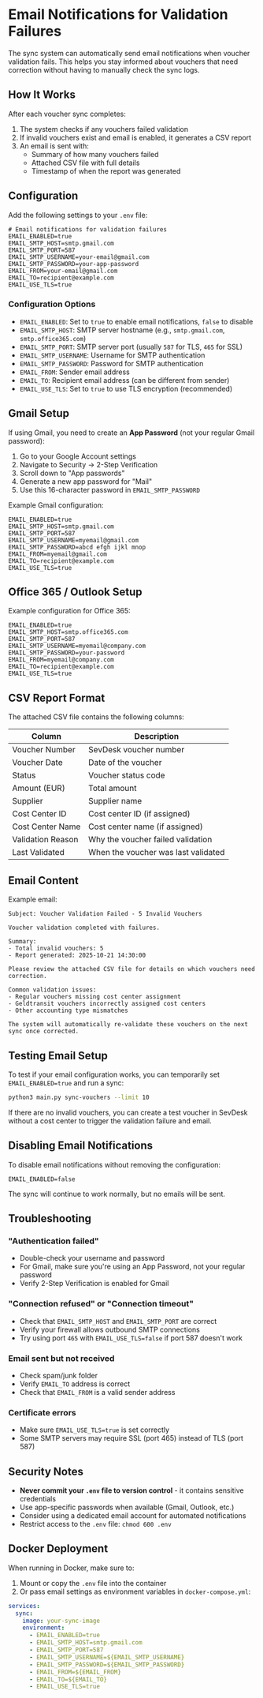 # Email Notifications for Validation Failures

The sync system can automatically send email notifications when voucher validation fails. This helps you stay informed about vouchers that need correction without having to manually check the sync logs.

## How It Works

After each voucher sync completes:
1. The system checks if any vouchers failed validation
2. If invalid vouchers exist and email is enabled, it generates a CSV report
3. An email is sent with:
   - Summary of how many vouchers failed
   - Attached CSV file with full details
   - Timestamp of when the report was generated

## Configuration

Add the following settings to your `.env` file:

```env
# Email notifications for validation failures
EMAIL_ENABLED=true
EMAIL_SMTP_HOST=smtp.gmail.com
EMAIL_SMTP_PORT=587
EMAIL_SMTP_USERNAME=your-email@gmail.com
EMAIL_SMTP_PASSWORD=your-app-password
EMAIL_FROM=your-email@gmail.com
EMAIL_TO=recipient@example.com
EMAIL_USE_TLS=true
```

### Configuration Options

- `EMAIL_ENABLED`: Set to `true` to enable email notifications, `false` to disable
- `EMAIL_SMTP_HOST`: SMTP server hostname (e.g., `smtp.gmail.com`, `smtp.office365.com`)
- `EMAIL_SMTP_PORT`: SMTP server port (usually `587` for TLS, `465` for SSL)
- `EMAIL_SMTP_USERNAME`: Username for SMTP authentication
- `EMAIL_SMTP_PASSWORD`: Password for SMTP authentication
- `EMAIL_FROM`: Sender email address
- `EMAIL_TO`: Recipient email address (can be different from sender)
- `EMAIL_USE_TLS`: Set to `true` to use TLS encryption (recommended)

## Gmail Setup

If using Gmail, you need to create an **App Password** (not your regular Gmail password):

1. Go to your Google Account settings
2. Navigate to Security → 2-Step Verification
3. Scroll down to "App passwords"
4. Generate a new app password for "Mail"
5. Use this 16-character password in `EMAIL_SMTP_PASSWORD`

Example Gmail configuration:
```env
EMAIL_ENABLED=true
EMAIL_SMTP_HOST=smtp.gmail.com
EMAIL_SMTP_PORT=587
EMAIL_SMTP_USERNAME=myemail@gmail.com
EMAIL_SMTP_PASSWORD=abcd efgh ijkl mnop
EMAIL_FROM=myemail@gmail.com
EMAIL_TO=recipient@example.com
EMAIL_USE_TLS=true
```

## Office 365 / Outlook Setup

Example configuration for Office 365:
```env
EMAIL_ENABLED=true
EMAIL_SMTP_HOST=smtp.office365.com
EMAIL_SMTP_PORT=587
EMAIL_SMTP_USERNAME=myemail@company.com
EMAIL_SMTP_PASSWORD=your-password
EMAIL_FROM=myemail@company.com
EMAIL_TO=recipient@example.com
EMAIL_USE_TLS=true
```

## CSV Report Format

The attached CSV file contains the following columns:

| Column | Description |
|--------|-------------|
| Voucher Number | SevDesk voucher number |
| Voucher Date | Date of the voucher |
| Status | Voucher status code |
| Amount (EUR) | Total amount |
| Supplier | Supplier name |
| Cost Center ID | Cost center ID (if assigned) |
| Cost Center Name | Cost center name (if assigned) |
| Validation Reason | Why the voucher failed validation |
| Last Validated | When the voucher was last validated |

## Email Content

Example email:

```
Subject: Voucher Validation Failed - 5 Invalid Vouchers

Voucher validation completed with failures.

Summary:
- Total invalid vouchers: 5
- Report generated: 2025-10-21 14:30:00

Please review the attached CSV file for details on which vouchers need correction.

Common validation issues:
- Regular vouchers missing cost center assignment
- Geldtransit vouchers incorrectly assigned cost centers
- Other accounting type mismatches

The system will automatically re-validate these vouchers on the next sync once corrected.
```

## Testing Email Setup

To test if your email configuration works, you can temporarily set `EMAIL_ENABLED=true` and run a sync:

```bash
python3 main.py sync-vouchers --limit 10
```

If there are no invalid vouchers, you can create a test voucher in SevDesk without a cost center to trigger the validation failure and email.

## Disabling Email Notifications

To disable email notifications without removing the configuration:

```env
EMAIL_ENABLED=false
```

The sync will continue to work normally, but no emails will be sent.

## Troubleshooting

### "Authentication failed"
- Double-check your username and password
- For Gmail, make sure you're using an App Password, not your regular password
- Verify 2-Step Verification is enabled for Gmail

### "Connection refused" or "Connection timeout"
- Check that `EMAIL_SMTP_HOST` and `EMAIL_SMTP_PORT` are correct
- Verify your firewall allows outbound SMTP connections
- Try using port `465` with `EMAIL_USE_TLS=false` if port 587 doesn't work

### Email sent but not received
- Check spam/junk folder
- Verify `EMAIL_TO` address is correct
- Check that `EMAIL_FROM` is a valid sender address

### Certificate errors
- Make sure `EMAIL_USE_TLS=true` is set correctly
- Some SMTP servers may require SSL (port 465) instead of TLS (port 587)

## Security Notes

- **Never commit your `.env` file to version control** - it contains sensitive credentials
- Use app-specific passwords when available (Gmail, Outlook, etc.)
- Consider using a dedicated email account for automated notifications
- Restrict access to the `.env` file: `chmod 600 .env`

## Docker Deployment

When running in Docker, make sure to:
1. Mount or copy the `.env` file into the container
2. Or pass email settings as environment variables in `docker-compose.yml`:

```yaml
services:
  sync:
    image: your-sync-image
    environment:
      - EMAIL_ENABLED=true
      - EMAIL_SMTP_HOST=smtp.gmail.com
      - EMAIL_SMTP_PORT=587
      - EMAIL_SMTP_USERNAME=${EMAIL_SMTP_USERNAME}
      - EMAIL_SMTP_PASSWORD=${EMAIL_SMTP_PASSWORD}
      - EMAIL_FROM=${EMAIL_FROM}
      - EMAIL_TO=${EMAIL_TO}
      - EMAIL_USE_TLS=true
```
